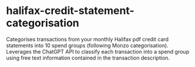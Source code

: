 # halifax-credit-statement-categorisation
Categorises transactions from your monthly Halifax pdf credit card statements into 10 spend groups (following Monzo categorisation). Leverages the ChatGPT API to classify each transaction into a spend group using free text information contained in the transaction description.
